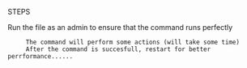 STEPS



Run the file as an admin to ensure that the command runs perfectly

         The command will perform some actions (will take some time)
         After the command is succesfull, restart for better perrformance......
